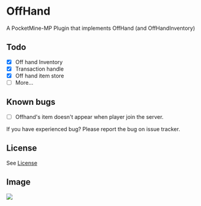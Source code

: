 # OffHand
A PocketMine-MP Plugin that implements OffHand (and OffHandInventory)

## Todo

* [x] Off hand Inventory
* [x] Transaction handle
* [x] Off hand item store
* [ ] More...

## Known bugs

* [ ] Offhand's item doesn't appear when player join the server.

If you have experienced bug? Please report the bug on issue tracker.

## License

See [License](https://github.com/alvin0319/OffHand/tree/master/LICENSE)

## Image

![](https://raw.githubusercontent.com/alvin0319/OffHand/master/image.png)